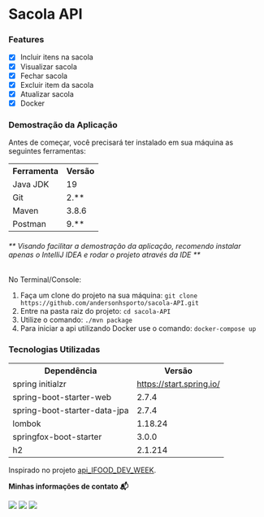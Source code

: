 <h1>Sacola API</h1>


<h3>Features</h3>

- [x] Incluir itens na sacola<br>
- [x] Visualizar sacola<br>
- [x] Fechar sacola<br>
- [x] Excluir item da sacola<br>
- [x] Atualizar sacola<br>
- [x] Docker<br>

<h3>Demostração da Aplicação</h3>
<p>Antes de começar, você precisará ter instalado em sua máquina as seguintes ferramentas:</p>
<table>
<tr>
	<th>Ferramenta</th>
	<th>Versão</th>
</tr>
<tr>
	<td>Java JDK</td>
	<td>19</td>
</tr>
<tr>
	<td>Git</td>
	<td>2.**</td>
</tr>
<tr>
	<td>Maven</td>
	<td>3.8.6</td>
</tr>
<tr>
	<td>Postman</td>
	<td>9.**</td>
</tr>
</table>
<h6>** Visando facilitar a demostração da aplicação, recomendo instalar apenas o IntelliJ IDEA e rodar o projeto através da IDE **</h6>

No Terminal/Console:
<ol>
	<li>Faça um clone do projeto na sua máquina: <code>git clone https://github.com/andersonhsporto/sacola-API.git</code></li>
	<li>Entre na pasta raiz do projeto: <code>cd sacola-API</code></li> 
	<li>Utilize o comando: <code>./mvn package</code></li>
	<li>Para iniciar a api utilizando Docker use o comando: <code>docker-compose up</code></li>
</ol>

<h3>Tecnologias Utilizadas</h3>

<table>
<tr>
	<th>Dependência</th>
	<th>Versão</th>
</tr>
<tr>
	<td>spring initialzr</td>
	<td><a href="https://start.spring.io/">https://start.spring.io/</a></td>
</tr>
<tr>
	<td>spring-boot-starter-web</td>
	<td>2.7.4</td>
</tr>
<tr>
	<td>spring-boot-starter-data-jpa</td>
	<td>2.7.4</td>
</tr>
<tr>
	<td>lombok</td>
	<td>1.18.24</td>
</tr>
<tr>
	<td>springfox-boot-starter</td>
	<td>3.0.0</td>
</tr>
<tr>
	<td>h2</td>
	<td>2.1.214</td>
</tr>
</table>

Inspirado no projeto [api_IFOOD_DEV_WEEK](https://github.com/cami-la/sacola-api_IFOOD_DEV_WEEK).

<p align=left> <b>Minhas informações de contato 📬</b></p>
<p align=left>
<a href="https://github.com/andersonhsporto" target="_blank"><img src="https://img.shields.io/badge/Github-181717?logo=Github&logoColor=white"/></a>  
<a href="mailto:anderson.higo2@gmail.com" target="_blank"><img src="https://img.shields.io/badge/Gmail-EA4335?logo=Gmail&logoColor=white"/></a>
<a href= "https://www.linkedin.com/in/andersonhsporto/"target="_blank"><img src="https://img.shields.io/badge/linkedin-%230077B5.svg?logo=linkedin&logoColor=white"/></a>
